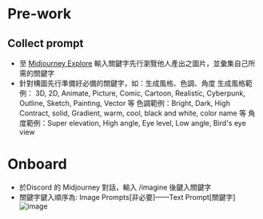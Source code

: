 # Pre-work

## Collect prompt

- 至 [Midjourney Explore](https://www.midjourney.com/app/feed/) 輸入關鍵字先行瀏覽他人產出之圖片，並彙集自己所需的關鍵字
- 針對構圖先行準備好必備的關鍵字，如：生成風格、色調、角度
  生成風格範例： 3D, 2D, Animate, Picture, Comic, Cartoon, Realistic, Cyberpunk, Outline, Sketch, Painting, Vector 等
  色調範例：Bright, Dark, High Contract, solid, Gradient, warm, cool, black and white, color name 等
  角度範例：Super elevation, High angle, Eye level, Low angle, Bird's eye view

# Onboard

- 於Discord 的 Midjourney 對話，輸入 /imagine 後鍵入關鍵字
- 關鍵字鍵入順序為: Image Prompts[非必要]——Text Prompt[關鍵字]
  ![image](https://github.com/CAFECA-IO/WorkGuidelines/assets/98379087/2363613d-51ee-4779-b611-81a13e10586f)
